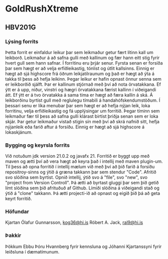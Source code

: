 # GoldRushXtreme
## HBV201G
### Lýsing forrits
Þetta forrit er einfaldur leikur þar sem leikmaður getur fært lítinn kall um leikborð. Leikmaður á að safna gulli með kallinum og fær hann eitt stig fyrir hvert gull sem hann safnar. Í forritinu eru þrjár senur. Fyrsta senan er forsíða þar sem hægt er að velja erfiðleikastig, tónlist og útlit kallsinns. Einnig er hægt að sjá highscore frá öðrum leikjatilraunum og það er hægt að ýta á takka til þess að hefja leikinn. Þegar leikur er hafin opnast önnur senna sem er leikborðið sjálft. Þar er kallinum stjórnað með því að nota örvatakkana. Ef ýtt er á upp, niður, vinstri og hægri örvatakkana færist kallinn í viðeigandi átt. Ef ýtt er á tvo örvatakka á sama tíma er hægt að færa kallin á ská. Á leikborðinu byrtist gull með reglulegu tímabili á handahófskendumstöðum. Í þessari senu er líka menubar þar sem hægt er að hefja nýjan leik, loka forritinu, velja erfiðleikastig og fá upplýsingar um forritið. Þegar tíminn sem leikmaður fær til þess að safna gulli klárast birtist þriðja senan sem er loka skjár. Þar getur leikmaður vistað stigin sín með því að skrá nafnið sitt, hefja nýjanleik eða farið aftur á forsíðu. Einnig er hægt að sjá highscore á lokaskjánum.

### Bygging og keyrsla forrits
Við notuðum jdk version 21.0.2 og javafx 21. Forritið er byggt upp með maven og ætti því að vera hægt að keyra það í intellij með maven plugin-um. Til þess að opna forritið í intellij mælum við með því að þið farið á forsíðu repositroy-sinns og ýtið á græna takkann þar sem stendur "Code". Afritið svo slóðina sem byrtist. Opnið intellij, ýtið svo á "file", svo "new", svo "project from Version Controll". Þá ætti að byrtast gluggi þar sem þið getið límt slóðina sem þið afrituðuð af Github. Límiði slóðina á viðeigandi stað og ýtið á "clone" takkann. Þá ætti projecti-ið að opnast og eigið þið þá að geta keyrt forritið.

### Höfundar
Kjartan Ólafur Gunnarsson, kog36@hi.is
Róbert A. Jack, ral9@hi.is

### Þakkir
Þökkum Ebbu Þóru Hvannberg fyrir kennsluna og Jóhanni Kjartanssyni fyrir leiðsluna í dæmatímunum.
